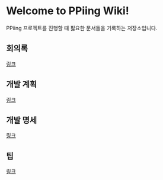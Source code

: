 # Welcome to PPiing Wiki!

PPiing 프로젝트를 진행할 때 핋요한 문서들을 기록하는 저장소입니다.

## 회의록

[링크](./conference_note)

## 개발 계획

[링크](./develop_planning)

## 개발 명세

[링크](./develop_specification)

## 팁

[링크](./tips)